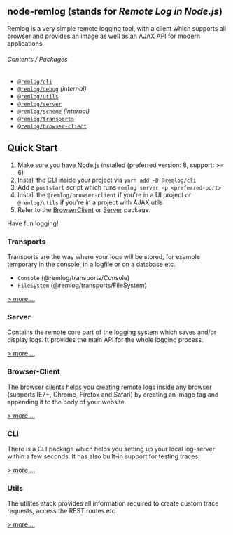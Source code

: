 ## node-remlog (stands for _Remote Log in Node.js_)

Remlog is a very simple remote logging tool, with a client which supports all browser and provides an image as well as an AJAX API for modern applications.

###### Contents / Packages

* [`@remlog/cli`](https://github.com/janbiasi/remlog/tree/develop/packages/cli)
* [`@remlog/debug`](https://github.com/janbiasi/remlog/tree/develop/packages/debug) _(internal)_
* [`@remlog/utils`](https://github.com/janbiasi/remlog/tree/develop/packages/utils)
* [`@remlog/server`](https://github.com/janbiasi/remlog/tree/develop/packages/server)
* [`@remlog/scheme`](https://github.com/janbiasi/remlog/tree/develop/packages/scheme) _(internal)_
* [`@remlog/transports`](https://github.com/janbiasi/remlog/tree/develop/packages/transports)
* [`@remlog/browser-client`](https://github.com/janbiasi/remlog/packages/tree/develop/browser-client)

## Quick Start

1. Make sure you have Node.js installed (preferred version: 8, support: >= 6)
2. Install the CLI inside your project via `yarn add -D @remlog/cli`
3. Add a `poststart` script which runs `remlog server -p <preferred-port>`
4. Install the `@remlog/browser-client` if you're in a UI project or `@remlog/utils` if you're in a project with AJAX utils
5. Refer to the [BrowserClient](https://github.com/janbiasi/remlog/packages/tree/develop/browser-client) or [Server](https://github.com/janbiasi/remlog/tree/develop/packages/server#sending-a-trace-to-the-server-via-ajax) package.

Have fun logging!

### Transports

Transports are the way where your logs will be stored, for example temporary in the console, in a logfile or on a database etc.

* `Console` (@remlog/transports/Console)
* `FileSystem` (@remlog/transports/FileSystem)

[> more ...](https://github.com/janbiasi/remlog/tree/develop/packages/transports)

### Server

Contains the remote core part of the logging system which saves and/or display logs. It provides the main API for the whole logging process.

[> more ...](https://github.com/janbiasi/remlog/tree/develop/packages/server)

### Browser-Client

The browser clients helps you creating remote logs inside any browser (supports IE7+, Chrome, Firefox and Safari) by creating an image tag
and appending it to the body of your website.

[> more ...](https://github.com/janbiasi/remlog/packages/tree/develop/browser-client)

### CLI

There is a CLI package which helps you setting up your local log-server within a few seconds. It has also built-in support for testing traces.

[> more ...](https://github.com/janbiasi/remlog/tree/develop/packages/cli)

### Utils

The utilites stack provides all information required to create custom trace requests, access the REST routes etc.

[> more ...](https://github.com/janbiasi/remlog/tree/develop/packages/utils)
